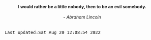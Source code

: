 
<div align="center"><b><span>I would rather be a little nobody, then to be an evil somebody.</span></b><br><br><i> - Abraham Lincoln</i></div>
<br><br><kbd>Last updated:Sat Aug 20 12:08:54 2022</kbd>